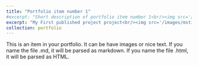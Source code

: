 ```yaml
---
title: "Portfolio item number 1"
#excerpt: "Short description of portfolio item number 1<br/><img src='/images/500x300.png'>"
excerpt: "My First published project project<br/><img src='/images/mstile-310x150.png'>"
collection: portfolio
---
```


This is an item in your portfolio. It can be have images or nice text. If you name the file .md, it will be parsed as markdown. If you name the file .html, it will be parsed as HTML. 
